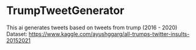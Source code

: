 # TrumpTweetGenerator

This ai generates tweets based on tweets from trump (2016 - 2020)
Dataset: https://www.kaggle.com/ayushggarg/all-trumps-twitter-insults-20152021
